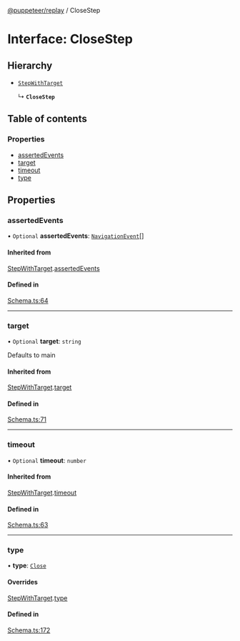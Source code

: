[@puppeteer/replay](../README.md) / CloseStep

# Interface: CloseStep

## Hierarchy

- [`StepWithTarget`](Schema.StepWithTarget.md)

  ↳ **`CloseStep`**

## Table of contents

### Properties

- [assertedEvents](CloseStep.md#assertedevents)
- [target](CloseStep.md#target)
- [timeout](CloseStep.md#timeout)
- [type](CloseStep.md#type)

## Properties

### assertedEvents

• `Optional` **assertedEvents**: [`NavigationEvent`](Schema.NavigationEvent.md)[]

#### Inherited from

[StepWithTarget](Schema.StepWithTarget.md).[assertedEvents](Schema.StepWithTarget.md#assertedevents)

#### Defined in

[Schema.ts:64](https://github.com/puppeteer/replay/blob/main/src/Schema.ts#L64)

---

### target

• `Optional` **target**: `string`

Defaults to main

#### Inherited from

[StepWithTarget](Schema.StepWithTarget.md).[target](Schema.StepWithTarget.md#target)

#### Defined in

[Schema.ts:71](https://github.com/puppeteer/replay/blob/main/src/Schema.ts#L71)

---

### timeout

• `Optional` **timeout**: `number`

#### Inherited from

[StepWithTarget](Schema.StepWithTarget.md).[timeout](Schema.StepWithTarget.md#timeout)

#### Defined in

[Schema.ts:63](https://github.com/puppeteer/replay/blob/main/src/Schema.ts#L63)

---

### type

• **type**: [`Close`](../enums/Schema.StepType.md#close)

#### Overrides

[StepWithTarget](Schema.StepWithTarget.md).[type](Schema.StepWithTarget.md#type)

#### Defined in

[Schema.ts:172](https://github.com/puppeteer/replay/blob/main/src/Schema.ts#L172)
